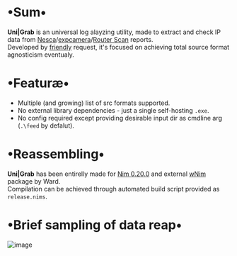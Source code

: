 # •Sum•
__Uni|Grab__ is an universal log alayzing utility, made to extract and check IP data from [Nesca](https://github.com/pantyusha/nesca)/[expcamera](https://github.com/vanpersiexp/expcamera)/[Router Scan](https://forum.antichat.ru/threads/398971/) reports.  
Developed by [friendly](https://github.com/d38k8) request, it's focused on achieving total source format agnosticism eventualy.

# •Featuræ•
* Multiple (and growing) list of src formats supported.
* No external library dependencies - just a single self-hosting `.exe`.
* No config required except providing desirable input dir as cmdline arg (`.\feed` by defalut).

# •Reassembling•
__Uni|Grab__ has been entirelly made for [Nim 0.20.0](https://nim-lang.org) and external [wNim](https://github.com/khchen/wNim) package by Ward.  
Compilation can be achieved through automated build script provided as `release.nims`.

# •Brief sampling of data reap•
![image](https://user-images.githubusercontent.com/8768470/60387810-b64e8980-9ab1-11e9-9c00-7cd75ac396eb.png)
